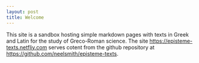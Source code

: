 ```yaml
---
layout: post
title: Welcome
---
```



This site is a sandbox hosting simple markdown pages with texts in Greek and Latin for the study of Greco-Roman science.  The site <https://episteme-texts.netfliy.com> serves cotent from the github repository at <https://github.com/neelsmith/episteme-texts>.
